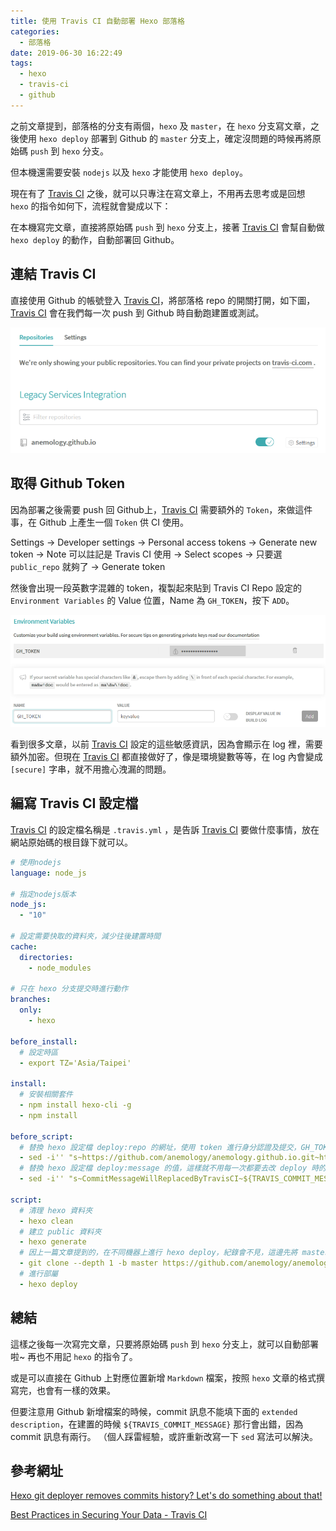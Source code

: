 ```yaml
---
title: 使用 Travis CI 自動部署 Hexo 部落格
categories:
  - 部落格
date: 2019-06-30 16:22:49
tags:
  - hexo
  - travis-ci
  - github
---
```


之前文章提到，部落格的分支有兩個，`hexo` 及 `master`，在 `hexo` 分支寫文章，之後使用 `hexo deploy` 部署到 Github 的 `master` 分支上，確定沒問題的時候再將原始碼 `push` 到 `hexo` 分支。

但本機還需要安裝 `nodejs` 以及 `hexo` 才能使用 `hexo deploy`。

現在有了 [Travis CI] 之後，就可以只專注在寫文章上，不用再去思考或是回想 `hexo` 的指令如何下，流程就會變成以下：

在本機寫完文章，直接將原始碼 `push` 到 `hexo` 分支上，接著 [Travis CI] 會幫自動做 `hexo deploy` 的動作，自動部署回 Github。

<!--more-->

## 連結 Travis CI

直接使用 Github 的帳號登入 [Travis CI]，將部落格 repo 的開關打開，如下圖， [Travis CI] 會在我們每一次 push 到 Github 時自動跑建置或測試。

![travis-ci-settings](/images/setup-travis-ci-for-hexo-on-github-1.png)

## 取得 Github Token

因為部署之後需要 push 回 Github上，[Travis CI] 需要額外的 `Token`，來做這件事，在 Github 上產生一個 `Token` 供 CI 使用。

Settings → Developer settings → Personal access tokens → Generate new token → Note 可以註記是 Travis CI 使用 → Select scopes → 只要選 `public_repo` 就夠了 → Generate token

然後會出現一段英數字混雜的 token，複製起來貼到 Travis CI Repo 設定的 `Environment Variables` 的 Value 位置，Name 為 `GH_TOKEN`，按下 `ADD`。

![travis-ci-repo-settings](/images/setup-travis-ci-for-hexo-on-github-2.png)

看到很多文章，以前 [Travis CI] 設定的這些敏感資訊，因為會顯示在 log 裡，需要額外加密。但現在 [Travis CI] 都直接做好了，像是環境變數等等，在 log 內會變成 `[secure]` 字串，就不用擔心洩漏的問題。

## 編寫 Travis CI 設定檔

[Travis CI] 的設定檔名稱是 `.travis.yml` ，是告訴 [Travis CI] 要做什麼事情，放在網站原始碼的根目錄下就可以。

```yml
# 使用nodejs
language: node_js

# 指定nodejs版本
node_js:
  - "10"

# 設定需要快取的資料夾，減少往後建置時間
cache:
  directories:
    - node_modules

# 只在 hexo 分支提交時進行動作
branches:
  only:
    - hexo

before_install:
  # 設定時區
  - export TZ='Asia/Taipei'

install:
  # 安裝相關套件
  - npm install hexo-cli -g
  - npm install

before_script:
  # 替換 hexo 設定檔 deploy:repo 的網址，使用 token 進行身分認證及提交，GH_TOKEN 為剛剛設定的 Environment Variables
  - sed -i'' "s~https://github.com/anemology/anemology.github.io.git~https://${GH_TOKEN}:x-oauth-basic@github.com/anemology/anemology.github.io.git~" _config.yml
  # 替換 hexo 設定檔 deploy:message 的值，這樣就不用每一次都要去改 deploy 時的訊息，如果用預設的 site update 就可以不用改
  - sed -i'' "s~CommitMessageWillReplacedByTravisCI~${TRAVIS_COMMIT_MESSAGE}~" _config.yml

script:
  # 清理 hexo 資料夾
  - hexo clean
  # 建立 public 資料夾
  - hexo generate
  # 因上一篇文章提到的，在不同機器上進行 hexo deploy，紀錄會不見，這邊先將 master repo clone 下來到 .deploy_git 資料夾，就可以保持原先的 commit 紀錄
  - git clone --depth 1 -b master https://github.com/anemology/anemology.github.io .deploy_git
  # 進行部屬
  - hexo deploy
```

## 總結

這樣之後每一次寫完文章，只要將原始碼 `push` 到 `hexo` 分支上，就可以自動部署啦~ 再也不用記 `hexo` 的指令了。

或是可以直接在 Github 上對應位置新增 `Markdown` 檔案，按照 `hexo` 文章的格式撰寫完，也會有一樣的效果。

但要注意用 Github 新增檔案的時候，commit 訊息不能填下面的 `extended description`，在建置的時候 `${TRAVIS_COMMIT_MESSAGE}` 那行會出錯，因為 commit 訊息有兩行。 （個人踩雷經驗，或許重新改寫一下 `sed` 寫法可以解決。

[Travis CI]: https://travis-ci.org

## 參考網址

[Hexo git deployer removes commits history? Let's do something about that!](https://e.printstacktrace.blog/hexo-git-deployer-removes-commits-history-lets-do-something-about-that/)

[Best Practices in Securing Your Data - Travis CI](https://docs.travis-ci.com/user/best-practices-security)
